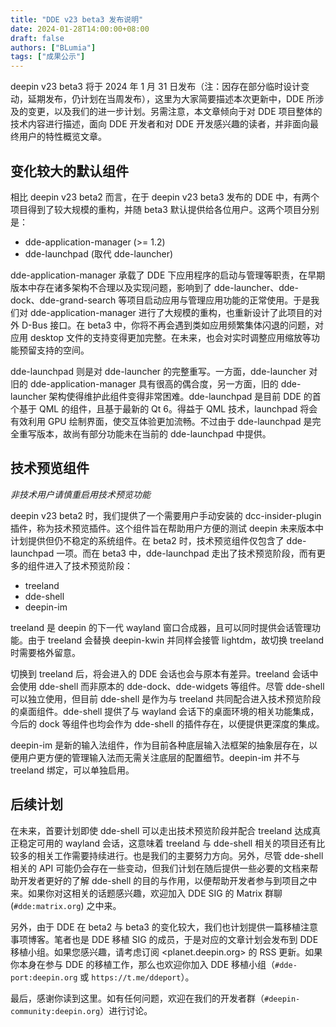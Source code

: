 ```yaml
---
title: "DDE v23 beta3 发布说明"
date: 2024-01-28T14:00:00+08:00
draft: false
authors: ["BLumia"]
tags: ["成果公示"]
---
```


deepin v23 beta3 将于 2024 年 1 月 31 日发布（注：因存在部分临时设计变动，延期发布，仍计划在当周发布），这里为大家简要描述本次更新中，DDE 所涉及的变更，以及我们的进一步计划。另需注意，本文章倾向于对 DDE 项目整体的技术内容进行描述，面向 DDE 开发者和对 DDE 开发感兴趣的读者，并非面向最终用户的特性概览文章。

<!--more-->

## 变化较大的默认组件

相比 deepin v23 beta2 而言，在于 deepin v23 beta3 发布的 DDE 中，有两个项目得到了较大规模的重构，并随 beta3 默认提供给各位用户。这两个项目分别是：

- dde-application-manager (>= 1.2)
- dde-launchpad (取代 dde-launcher)

dde-application-manager 承载了 DDE 下应用程序的启动与管理等职责，在早期版本中存在诸多架构不合理以及实现问题，影响到了 dde-launcher、dde-dock、dde-grand-search 等项目启动应用与管理应用功能的正常使用。于是我们对 dde-application-manager 进行了大规模的重构，也重新设计了此项目的对外 D-Bus 接口。在 beta3 中，你将不再会遇到类如应用频繁集体闪退的问题，对应用 desktop 文件的支持变得更加完整。在未来，也会对实时调整应用缩放等功能预留支持的空间。

dde-launchpad 则是对 dde-launcher 的完整重写。一方面，dde-launcher 对旧的 dde-application-manager 具有很高的偶合度，另一方面，旧的 dde-launcher 架构使得维护此组件变得非常困难。dde-launchpad 是目前 DDE 的首个基于 QML 的组件，且基于最新的 Qt 6。得益于 QML 技术，launchpad 将会有效利用 GPU 绘制界面，使交互体验更加流畅。不过由于 dde-launchpad 是完全重写版本，故尚有部分功能未在当前的 dde-launchpad 中提供。

## 技术预览组件

*非技术用户请慎重启用技术预览功能*

deepin v23 beta2 时，我们提供了一个需要用户手动安装的 dcc-insider-plugin 插件，称为技术预览插件。这个组件旨在帮助用户方便的测试 deepin 未来版本中计划提供但仍不稳定的系统组件。在 beta2 时，技术预览组件仅包含了 dde-launchpad 一项。而在 beta3 中，dde-launchpad 走出了技术预览阶段，而有更多的组件进入了技术预览阶段：

- treeland
- dde-shell
- deepin-im

treeland 是 deepin 的下一代 wayland 窗口合成器，且可以同时提供会话管理功能。由于 treeland 会替换 deepin-kwin 并同样会接管 lightdm，故切换 treeland 时需要格外留意。

切换到 treeland 后，将会进入的 DDE 会话也会与原本有差异。treeland 会话中会使用 dde-shell 而非原本的 dde-dock、dde-widgets 等组件。尽管 dde-shell 可以独立使用，但目前 dde-shell 是作为与 treeland 共同配合进入技术预览阶段的桌面组件。dde-shell 提供了与 wayland 会话下的桌面环境的相关功能集成，今后的 dock 等组件也均会作为 dde-shell 的插件存在，以便提供更深度的集成。

deepin-im 是新的输入法组件，作为目前各种底层输入法框架的抽象层存在，以便用户更方便的管理输入法而无需关注底层的配置细节。deepin-im 并不与 treeland 绑定，可以单独启用。

## 后续计划

在未来，首要计划即使 dde-shell 可以走出技术预览阶段并配合 treeland 达成真正稳定可用的 wayland 会话，这意味着 treeland 与 dde-shell 相关的项目还有比较多的相关工作需要持续进行。也是我们的主要努力方向。另外，尽管 dde-shell 相关的 API 可能仍会存在一些变动，但我们计划在随后提供一些必要的文档来帮助开发者更好的了解 dde-shell 的目的与作用，以便帮助开发者参与到项目之中来。如果你对这相关的话题感兴趣，欢迎加入 DDE SIG 的 Matrix 群聊 (`#dde:matrix.org`) 之中来。

另外，由于 DDE 在 beta2 与 beta3 的变化较大，我们也计划提供一篇移植注意事项博客。笔者也是 DDE 移植 SIG 的成员，于是对应的文章计划会发布到 DDE 移植小组。如果您感兴趣，请考虑订阅 <planet.deepin.org> 的 RSS 更新。如果你本身在参与 DDE 的移植工作，那么也欢迎你加入 DDE 移植小组（`#dde-port:deepin.org` 或 `https://t.me/ddeport`）。

最后，感谢你读到这里。如有任何问题，欢迎在我们的开发者群（`#deepin-community:deepin.org`）进行讨论。
